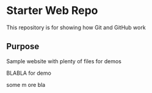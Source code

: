 # Starter Web Repo

This repository is for showing how Git and GitHub work

## Purpose

Sample website with plenty of files for demos

BLABLA for demo

some m ore bla
